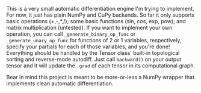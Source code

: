 This is a very small automatic differentiation engine I'm trying to implement. For now, it just has plain NumPy and CuPy backends. So far it only supports basic operations (+,-,*,/); some basic functions (sin, cos, exp, pow); and matrix multiplication (untested).
If you want to implement your own operation, you can call `_generate_binary_op_func` or `_generate_unary_op_func` for functions of 2 or 1 variables, respectively, specify your partials for each of those variables, and you're done!
Everything should be handled by the Tensor class' built-in topological sorting and reverse-mode autodiff.
Just call `backward()` on your output tensor and it will update the `.grad` of each tensor in its computational graph.

Bear in mind this project is meant to be more-or-less a NumPy wrapper that implements clean automatic differentiation.